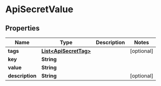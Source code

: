 

# ApiSecretValue


## Properties

| Name | Type | Description | Notes |
|------------ | ------------- | ------------- | -------------|
|**tags** | [**List&lt;ApiSecretTag&gt;**](ApiSecretTag.md) |  |  [optional] |
|**key** | **String** |  |  |
|**value** | **String** |  |  |
|**description** | **String** |  |  [optional] |



